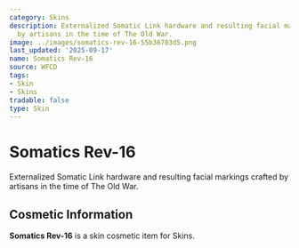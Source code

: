 ```yaml
---
category: Skins
description: Externalized Somatic Link hardware and resulting facial markings crafted
  by artisans in the time of The Old War.
image: ../images/somatics-rev-16-55b36703d5.png
last_updated: '2025-09-17'
name: Somatics Rev-16
source: WFCD
tags:
- Skin
- Skins
tradable: false
type: Skin
---
```


# Somatics Rev-16

Externalized Somatic Link hardware and resulting facial markings crafted by artisans in the time of The Old War.

## Cosmetic Information

**Somatics Rev-16** is a skin cosmetic item for Skins.

